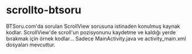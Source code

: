 # scrollto-btsoru
BTSoru.com'da sorulan ScrollView sorusuna istinaden konulmuş kaynak kodlar.
ScrollView'de scroll'un pozisyonunu kaydetme ve kaldığı yerde bırakmak için örnek kodlar...
Sadece MainActivity.java ve activity_main.xml dosyaları mevcuttur. 
